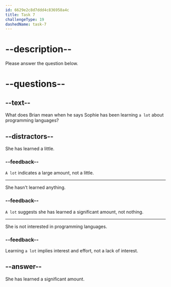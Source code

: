 ```yaml
---
id: 6629e2c8d7ddd4c836958a4c
title: Task 7
challengeType: 19
dashedName: task-7
---
```


# --description--

Please answer the question below.

# --questions--

## --text--

What does Brian mean when he says Sophie has been learning `a lot` about programming languages?

## --distractors--

She has learned a little.

### --feedback--

`A lot` indicates a large amount, not a little.

---

She hasn't learned anything.

### --feedback--

`A lot` suggests she has learned a significant amount, not nothing.

---

She is not interested in programming languages.

### --feedback--

Learning `a lot` implies interest and effort, not a lack of interest.

## --answer--

She has learned a significant amount.

